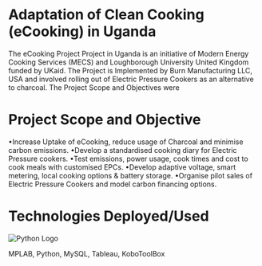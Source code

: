 # Adaptation of Clean Cooking (eCooking) in Uganda
The eCooking Project Project in Uganda is an initiative of Modern Energy Cooking Services (MECS) and Loughborough University
United Kingdom funded by UKaid. The Project is Implemented by Burn Manufacturing LLC, USA and involved rolling out of Electric Pressure 
Cookers as an alternative to charcoal. The Project Scope and Objectives were

# Project Scope and Objective

•Increase Uptake of eCooking, reduce usage of Charcoal and minimise carbon emissions.
•Develop a standardised cooking diary for Electric Pressure cookers.
•Test emissions, power usage, cook times and cost to cook meals with customised EPCs. 
•Develop adaptive voltage, smart metering, local cooking options & battery storage.
•Organise pilot sales of Electric Pressure Cookers and model carbon financing options.

# Technologies Deployed/Used

![Python Logo](https://github.com/Gangura/Data_Science_Projects/assets/61846218/0ce2cc63-3bc0-4306-b616-6baa8928b40d)


MPLAB, Python, MySQL, Tableau, KoboToolBox
